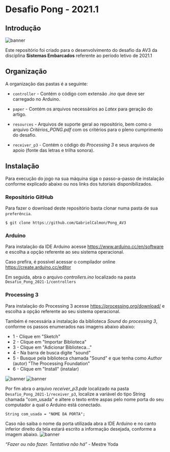 # Desafio Pong - 2021.1

## Introdução
![banner](https://github.com/GabrielCalmon/Pong_AV3/blob/main/resources/banner.PNG?raw=true)

Este repositório foi criado para o desenvolvimento do desafio da AV3 da disciplina **Sistemas Embarcados** referente ao período letivo de 2021.1

## Organização
A organização das pastas é a seguinte:

- `controller` - Contém o código com extensão *.ino* que deve ser carregado no Arduino.

- `paper` - Contém os arquivos necessários ao *Latex* para geração do artigo. 
  
- `resources` - Arquivos de suporte geral ao repositório, bem como o arquivo *Critérios_PONG.pdf* com os critérios para o pleno cumprimento do desafio.

- `receiver_p3` - Contém o código do *Processing 3* e seus arquivos de apoio (fonte das letras e trilha sonora).

## Instalação
Para execução do jogo na sua máquina siga o passo-a-passo de instalação conforme explicado abaixo ou nos links dos tutoriais disponibilizados.

### Repositório GitHub
Para fazer o download deste repositório basta clonar numa pasta de sua `preferência`.

```
$ git clone https://github.com/GabrielCalmon/Pong_AV3
``` 

### Arduino
Para instalação da IDE Arduino acesse https://www.arduino.cc/en/software e escolha a opção referente ao seu sistema operacional.

Caso prefira, é possível acessar o compilador online https://create.arduino.cc/editor

Em seguida, abra o arquivo *controllers.ino* localizado na pasta ```Desafio_Pong_2021-1/controllers```

### Processing 3
Para instalação do Processing 3 acesse https://processing.org/download/ e escolha a opção referente ao seu sistema operacional.

Também é necessária a instalação da biblioteca *Sound* do *processing 3*, conforme os passos enumerados nas imagens abaixo abaixo:

- 1 - Clique em "Sketch"
- 2 - Clique em "Importar Biblioteca"
- 3 - Clique em "Adicionar Biblioteca..."
- 4 - Na barra de busca digite "sound"
- 5 - Busque pela biblioteca chamada "Sound" e que tenha como *Author* (autor) "The Processing Foundation"
- 6 - Clique em "Install" (instalar)

![banner](https://github.com/GabrielCalmon/Pong_AV3/blob/main/resources/processing-bib-1.PNG?raw=true)
![banner](https://github.com/GabrielCalmon/Pong_AV3/blob/main/resources/processing-bib-2.PNG?raw=true)

Por fim abra o arquivo *receiver_p3.pde* localizado na pasta ```Desafio_Pong_2021-1/receiver_p3```, localize a variável do tipo String chamada "com_usada" e altere o texto entre aspas pelo nome porta do seu computador a qual o Arduino está conectado.

```String com_usada = "NOME DA PORTA";```

Caso não saiba o nome da porta utilizada abra a IDE Arduino e no canto inferior direito da tela estará escrito a informação desejada, conforme a imagem abaixo.
![banner](https://github.com/GabrielCalmon/Pong_AV3/blob/main/resources/arduino-porta.PNG?raw=true)

*“Fazer ou não fazer. Tentativa não há”* - Mestre Yoda